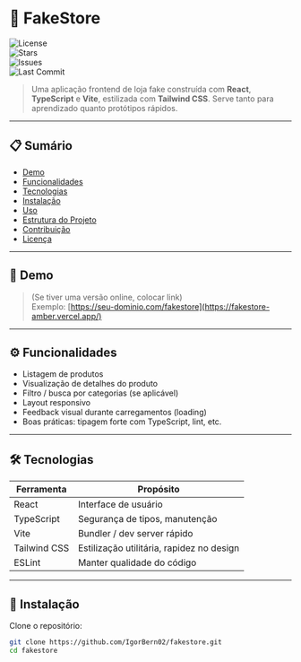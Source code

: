 # 🛒 FakeStore

![License](https://img.shields.io/github/license/IgorBern02/fakestore)  
![Stars](https://img.shields.io/github/stars/IgorBern02/fakestore)  
![Issues](https://img.shields.io/github/issues/IgorBern02/fakestore)  
![Last Commit](https://img.shields.io/github/last-commit/IgorBern02/fakestore)

> Uma aplicação frontend de loja fake construída com **React**, **TypeScript** e **Vite**, estilizada com **Tailwind CSS**. Serve tanto para aprendizado quanto protótipos rápidos.

---

## 📋 Sumário

- [Demo](#demo)  
- [Funcionalidades](#funcionalidades)  
- [Tecnologias](#tecnologias)  
- [Instalação](#instalação)  
- [Uso](#uso)  
- [Estrutura do Projeto](#estrutura-do-projeto)  
- [Contribuição](#contribuição)  
- [Licença](#licença)

---

## 🚀 Demo

> (Se tiver uma versão online, colocar link)  
Exemplo: [https://seu-dominio.com/fakestore](https://fakestore-amber.vercel.app/)

---

## ⚙️ Funcionalidades

- Listagem de produtos  
- Visualização de detalhes do produto  
- Filtro / busca por categorias (se aplicável)  
- Layout responsivo  
- Feedback visual durante carregamentos (loading)  
- Boas práticas: tipagem forte com TypeScript, lint, etc.

---

## 🛠 Tecnologias

| Ferramenta | Propósito |
|------------|-----------|
| React      | Interface de usuário |
| TypeScript | Segurança de tipos, manutenção |
| Vite       | Bundler / dev server rápido |
| Tailwind CSS | Estilização utilitária, rapidez no design |
| ESLint     | Manter qualidade do código |


---

## 🧰 Instalação

Clone o repositório:

```bash
git clone https://github.com/IgorBern02/fakestore.git
cd fakestore
